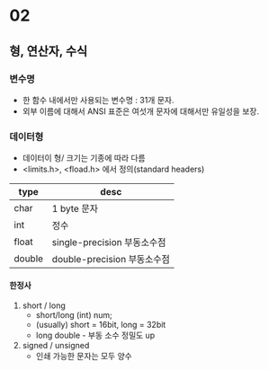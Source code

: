 # 02

## 형, 연산자, 수식

### 변수명
- 한 함수 내에서만 사용되는 변수명 : 31개 문자.
- 외부 이름에 대해서 ANSI 표준은 여섯개 문자에 대해서만 유일성을 보장.

### 데이터형
- 데이터이 형/ 크기는 기종에 따라 다름
- <limits.h>, <fload.h> 에서 정의(standard headers)

type 	| desc
-----	|-----
char	| 1 byte 문자
int		| 정수
float	| single-precision 부동소수점
double	| double-precision 부동소수점

#### 한정사
1. short / long
	- short/long (int) num;
	- (usually) short = 16bit, long = 32bit
	- long double - 부동 소수 정밀도 up
2. signed / unsigned
	- 인쇄 가능한 문자는 모두 양수
	
